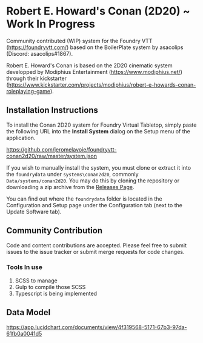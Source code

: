 # Robert E. Howard's Conan (2D20) ~ Work In Progress

Community contributed (WIP) system for the Foundry VTT (https://foundryvtt.com/) based on the BoilerPlate system by asacolips (Discord: asacolips#1867).

Robert E. Howard's Conan is based on the 2D20 cinematic system developped by Modiphius Entertainment (https://www.modiphius.net/) through their kickstarter (https://www.kickstarter.com/projects/modiphius/robert-e-howards-conan-roleplaying-game).

## Installation Instructions

To install the Conan 2D20 system for Foundry Virtual Tabletop, simply paste the following URL into the **Install System** dialog on the Setup menu of the application. 

https://github.com/jeromelavoie/foundryvtt-conan2d20/raw/master/system.json

If you wish to manually install the system, you must clone or extract it into the `foundrydata` under `systems\conan2d20`, commonly ``Data/systems/conan2d20``. You may do this by cloning the repository or downloading a zip archive from the [Releases Page](https://github.com/jeromelavoie/foundryvtt-conan2d20/).

You can find out where the `foundrydata` folder is located in the Configuration and Setup page under the Configuration tab (next to the Update Software tab).

## Community Contribution

Code and content contributions are accepted. Please feel free to submit issues to the issue tracker or submit merge
requests for code changes.

### Tools In use

1. SCSS to manage 
1. Gulp to compile those SCSS
1. Typescript is being implemented

## Data Model

https://app.lucidchart.com/documents/view/4f319568-5171-67b3-97da-61fb0a0041d5
